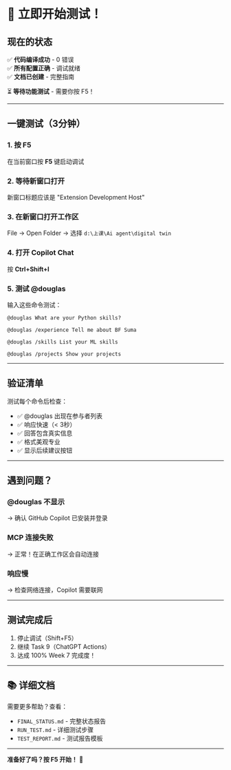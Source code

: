 # 🚀 立即开始测试！

## 现在的状态

✅ **代码编译成功** - 0 错误  
✅ **所有配置正确** - 调试就绪  
✅ **文档已创建** - 完整指南  

⏳ **等待功能测试** - 需要你按 F5！

---

## 一键测试（3分钟）

### 1. 按 F5
在当前窗口按 **F5** 键启动调试

### 2. 等待新窗口打开
新窗口标题应该是 "Extension Development Host"

### 3. 在新窗口打开工作区
File → Open Folder → 选择 `d:\上课\Ai agent\digital twin`

### 4. 打开 Copilot Chat
按 **Ctrl+Shift+I**

### 5. 测试 @douglas

输入这些命令测试：

```
@douglas What are your Python skills?
```

```
@douglas /experience Tell me about BF Suma
```

```
@douglas /skills List your ML skills
```

```
@douglas /projects Show your projects
```

---

## 验证清单

测试每个命令后检查：

- ✅ @douglas 出现在参与者列表
- ✅ 响应快速（< 3秒）
- ✅ 回答包含真实信息
- ✅ 格式美观专业
- ✅ 显示后续建议按钮

---

## 遇到问题？

### @douglas 不显示
→ 确认 GitHub Copilot 已安装并登录

### MCP 连接失败
→ 正常！在正确工作区会自动连接

### 响应慢
→ 检查网络连接，Copilot 需要联网

---

## 测试完成后

1. 停止调试（Shift+F5）
2. 继续 Task 9（ChatGPT Actions）
3. 达成 100% Week 7 完成度！

---

## 📚 详细文档

需要更多帮助？查看：

- `FINAL_STATUS.md` - 完整状态报告
- `RUN_TEST.md` - 详细测试步骤
- `TEST_REPORT.md` - 测试报告模板

---

**准备好了吗？按 F5 开始！** 🎯
